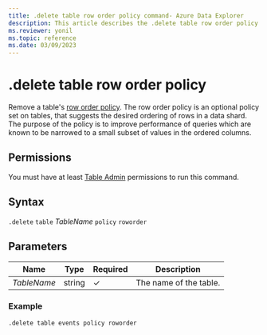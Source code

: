 ```yaml
---
title: .delete table row order policy command- Azure Data Explorer
description: This article describes the .delete table row order policy command in Azure Data Explorer.
ms.reviewer: yonil
ms.topic: reference
ms.date: 03/09/2023
---
```

# .delete table row order policy

Remove a table's [row order policy](roworderpolicy.md). The row order policy is an optional policy set on tables, that suggests the desired ordering of rows in a data shard. The purpose of the policy is to improve performance of queries which are known to be narrowed to a small subset of values in the ordered columns.

## Permissions

You must have at least [Table Admin](access-control/role-based-access-control.md) permissions to run this command.

## Syntax

`.delete` `table` *TableName* `policy` `roworder` 

## Parameters

|Name|Type|Required|Description|
|--|--|--|--|
|*TableName*|string|&check;|The name of the table.|

### Example

```kusto
.delete table events policy roworder 
```
